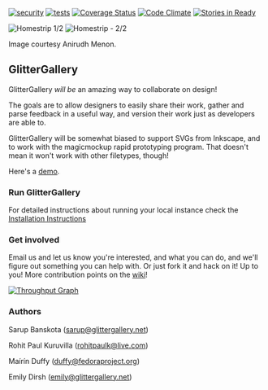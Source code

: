[![security](https://hakiri.io/github/glittergallery/GlitterGallery/master.svg)](https://hakiri.io/github/glittergallery/GlitterGallery/master)
[![tests](https://travis-ci.org/glittergallery/GlitterGallery.svg?branch=master)](https://travis-ci.org/glittergallery/GlitterGallery)
[![Coverage Status](https://coveralls.io/repos/glittergallery/GlitterGallery/badge.svg?branch=master&service=github)](https://coveralls.io/github/glittergallery/GlitterGallery?branch=master)
[![Code Climate](https://codeclimate.com/github/glittergallery/GlitterGallery/badges/gpa.svg)](https://codeclimate.com/github/glittergallery/GlitterGallery)
[![Stories in Ready](https://badge.waffle.io/glittergallery/glittergallery.svg?label=ready&title=Ready)](http://waffle.io/glittergallery/glittergallery)


![Homestrip 1/2](http://thirstyforcola.files.wordpress.com/2013/05/front.jpg)
![Homestrip - 2/2](http://thirstyforcola.files.wordpress.com/2013/05/back.jpg)

Image courtesy Anirudh Menon.

## GlitterGallery

GlitterGallery _will be_ an amazing way to collaborate on design!

The goals are to allow designers to easily share their work, gather and parse feedback in a useful way, and version their work just as developers are able to.

GlitterGallery will be somewhat biased to support SVGs from Inkscape, and to work with the magicmockup rapid prototyping program. That doesn't mean it won't work with other filetypes, though!

Here's a [demo](http://glittergallery-dev.fedorainfracloud.org/).

### Run GlitterGallery

For detailed instructions about running your local instance check the [Installation Instructions](https://github.com/glittergallery/GlitterGallery/wiki/Installation-Instructions)

### Get involved

Email us and let us know you're interested, and what you can do, and we'll figure out something you can help with. Or just fork it and hack on it! Up to you! More contribution points on the [wiki](http://github.com/glittergallery/GlitterGallery/wiki)!

 [![Throughput Graph](https://graphs.waffle.io/glittergallery/glittergallery/throughput.svg)](https://waffle.io/glittergallery/glittergallery/metrics)

### Authors

Sarup Banskota (sarup@glittergallery.net)

Rohit Paul Kuruvilla (rohitpaulk@live.com)

Maírín Duffy (duffy@fedoraproject.org)

Emily Dirsh (emily@glittergallery.net)
